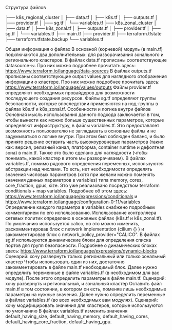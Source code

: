 Cтруктура файлов

├── k8s_regional_cluster
│   ├── data.tf
│   ├── k8s.tf
│   ├── outputs.tf
│   ├── provider.tf
│   ├── sg.tf
│   └── variables.tf
├── k8s_zonal_cluster
│   ├── data.tf
│   ├── k8s_zonal.tf
│   ├── outputs.tf
│   ├── provider.tf
│   ├── sg.tf
│   └── variables.tf
├── main.tf
├── provider.tf
├── terraform.tfstate
├── terraform.tfstate.backup
└── variables.tf

Общая информация о файлах
В основной (корневой) модуль (в main.tf) подключаются два дополнительных: для разворачивания зонального и регионального кластеров.
В файлах data.tf прописаны соответствующие datasource-ы. Про них можно подробнее прочитать здесь: https://www.terraform.io/language/data-sources
В файлах outputs.tf прописаны соответствующие output values для наглядного отображения информации о кластере. Про них можно подробнее прочитать здесь: https://www.terraform.io/language/values/outputs
Файлы provider.tf определяют необходимых провайдеров для возможности последующего создания ресурсов.
Файлы sg.tf определяют группы безопасности, которые впоследствии применяются на нод-группы в файлах k8s.tf и k8s_zonal.tf.
Особенности и логика внутри файлов
Основная мысль использования данного подхода заключается в том, чтобы вынести как можно больше существенных параметров, которые определяют инфраструктуру, в файлы variables.tf.
Это предоставляет возможность пользователю не заглядывать в основные файлы и не задумываться о логике внутри.
При этом был соблюден баланс, и было принято решение оставить часть высокоуровневых параметров (таких как: версия, релизный канал, платформа, container runtime и дефолтная зона) в main.tf.
Также это было сделано для наглядности (чтобы понимать, какой кластер в итоге мы разворачиваем).
В файлах variables.tf, помимо рядового определения переменных, используются абстракции над числами. То есть, нет необходимости определять значения числовых параметров (хотя при желани можно поменять значения данных параметров в variables) типа memory, cores, core_fraction, gpus, size.
Это уже реализовано посредством terraform conditionals + map variables. Подробнее об этом здесь: https://www.terraform.io/language/expressions/conditionals и https://www.terraform.io/language/configuration-0-11/variables
Определение каждого параметра в variables снабжено подробным комментарием по его использованию.
Использование контроллера сетевых политик определено в основных файлах (k8s.tf и k8s_zonal.tf). По умолчанию используется calico, но это можно изменить, раскомментировав блок с network implementation {cilium {} } и закомментировав блок с network_policy_provider="CALICO".
В файлах sg.tf используются динамические блоки для определения списка портов для групп безопасности. Подробнее о динамических блоках здесь: https://www.terraform.io/language/expressions/dynamic-blocks
Сценарий: хочу развернуть только региональный или только зональный кластер
Чтобы использовать один из них, достаточно закомментировать в файле main.tf необходимый блок.
Далее нужно определить переменные в файле variables.tf (в необходимом для вас модуле).
После этого определить параметры в файле main.tf.
Сценарий: хочу развернуть и региональный, и зональный кластер
Оставить файл main.tf в том состоянии, в котором он есть, поменяв лишь необходимые параметры на нужные значения.
Далее нужно определить переменные в файлах variables.tf (во всех необходимых вам модулях).
Сценарий: хочу модифицировать значения для кластеров, которые используются по умолчанию
В файлах variables.tf изменить значения default_having_size, default_having_memory, default_having_cores, default_having_core_fraction, default_having_gpu.
